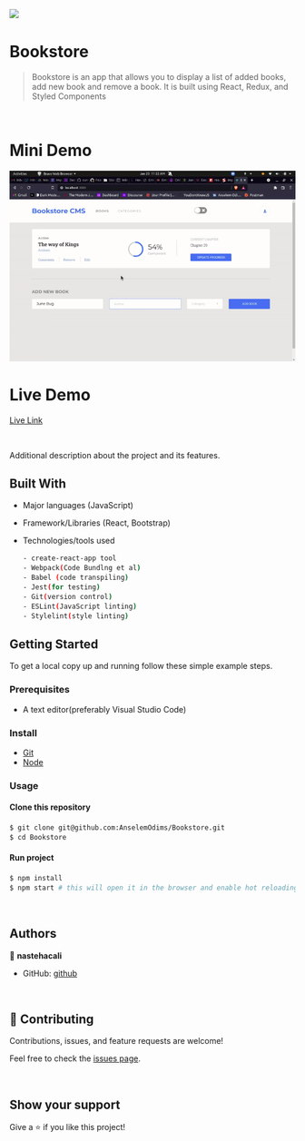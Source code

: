 ![](https://img.shields.io/badge/Bookstore-blue)

# Bookstore

> Bookstore is an app that allows you to display a list of added books, 
add new book and remove a book. It is built using React, Redux, and Styled Components 
> 

<br/>

# Mini Demo 

![](./src/images/bookstore.gif)

# Live Demo

[Live Link](https://ans-bookstore.netlify.app/)

<br/>

Additional description about the project and its features.
## Built With

- Major languages (JavaScript)
- Framework/Libraries (React, Bootstrap)
- Technologies/tools used 
  
  ``` bash
  - create-react-app tool
  - Webpack(Code Bundlng et al)
  - Babel (code transpiling)
  - Jest(for testing)
  - Git(version control)
  - ESLint(JavaScript linting)
  - Stylelint(style linting)

  ```


## Getting Started

To get a local copy up and running follow these simple example steps.

### Prerequisites
 - A text editor(preferably Visual Studio Code)
### Install
  -  [Git](https://git-scm.com/downloads)
  -  [Node](https://nodejs.org/en/download/)
### Usage
#### Clone this repository

```bash
$ git clone git@github.com:AnselemOdims/Bookstore.git
$ cd Bookstore
```
#### Run project

```bash
$ npm install
$ npm start # this will open it in the browser and enable hot reloading
```

  <br>

## Authors

👤 **nastehacali**

- GitHub: [github](https://github.com/nastehacali)

<br>

## 🤝 Contributing

Contributions, issues, and feature requests are welcome!

Feel free to check the [issues page](https://github.com/nastehacali/Bookstore/issues).

<br>

## Show your support

Give a ⭐️ if you like this project!

